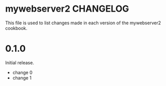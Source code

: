 # mywebserver2 CHANGELOG

This file is used to list changes made in each version of the mywebserver2 cookbook.

# 0.1.0

Initial release.

- change 0
- change 1

